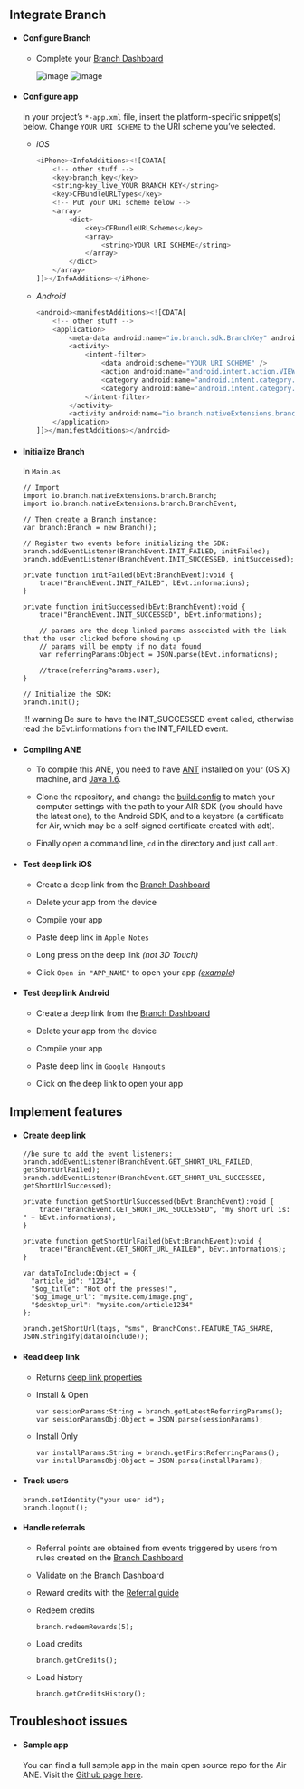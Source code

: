 ## Integrate Branch

- #### Configure Branch

    - Complete your [Branch Dashboard](https://dashboard.branch.io/settings/link)

        ![image](https://i.imgur.com/wazVu3U.png)
        ![image](https://i.imgur.com/9PEylbS.png)

- #### Configure app

    In your project’s `*-app.xml` file, insert the platform-specific snippet(s) below. Change `YOUR URI SCHEME` to the URI scheme you’ve selected.

    - *iOS*

        ```js
        <iPhone><InfoAdditions><![CDATA[
            <!-- other stuff -->
            <key>branch_key</key>
            <string>key_live_YOUR BRANCH KEY</string>
            <key>CFBundleURLTypes</key>
            <!-- Put your URI scheme below -->
            <array>
                <dict>
                    <key>CFBundleURLSchemes</key>
                    <array>
                        <string>YOUR URI SCHEME</string>
                    </array>
                </dict>
            </array>
        ]]></InfoAdditions></iPhone>
        ```

    - *Android*

        ```js
        <android><manifestAdditions><![CDATA[
            <!-- other stuff -->
            <application>
                <meta-data android:name="io.branch.sdk.BranchKey" android:value="key_live_YOUR BRANCH KEY" />
                <activity>
                    <intent-filter>
                        <data android:scheme="YOUR URI SCHEME" />
                        <action android:name="android.intent.action.VIEW" />
                        <category android:name="android.intent.category.DEFAULT" />
                        <category android:name="android.intent.category.BROWSABLE" />
                    </intent-filter>
                </activity>
                <activity android:name="io.branch.nativeExtensions.branch.BranchActivity" android:launchMode="singleTask" android:theme="@android:style/Theme.Translucent.NoTitleBar.Fullscreen" />
            </application>
        ]]></manifestAdditions></android>
        ```

- #### Initialize Branch

    In `Main.as`

    ```as3
    // Import
    import io.branch.nativeExtensions.branch.Branch;
    import io.branch.nativeExtensions.branch.BranchEvent;

    // Then create a Branch instance:
    var branch:Branch = new Branch();

    // Register two events before initializing the SDK:
    branch.addEventListener(BranchEvent.INIT_FAILED, initFailed);
    branch.addEventListener(BranchEvent.INIT_SUCCESSED, initSuccessed);

    private function initFailed(bEvt:BranchEvent):void {
        trace("BranchEvent.INIT_FAILED", bEvt.informations);
    }

    private function initSuccessed(bEvt:BranchEvent):void {
        trace("BranchEvent.INIT_SUCCESSED", bEvt.informations);

        // params are the deep linked params associated with the link that the user clicked before showing up
        // params will be empty if no data found
        var referringParams:Object = JSON.parse(bEvt.informations);

        //trace(referringParams.user);
    }

    // Initialize the SDK:
    branch.init();
    ```

    !!! warning
        Be sure to have the INIT_SUCCESSED event called, otherwise read the bEvt.informations from the INIT_FAILED event.

- #### Compiling ANE

    - To compile this ANE, you need to have [ANT](https://ant.apache.org/) installed on your (OS X) machine, and [Java 1.6](https://support.apple.com/kb/DL1572).

    - Clone the repository, and change the [build.config](https://github.com/BranchMetrics/Branch-AIR-ANE-SDK/blob/master/build/build.config) to match your computer settings with the path to your AIR SDK (you should have the latest one), to the Android SDK, and to a keystore (a certificate for Air, which may be a self-signed certificate created with adt).

    - Finally open a command line, `cd` in the directory and just call `ant`.

- #### Test deep link iOS

    - Create a deep link from the [Branch Dashboard](https://dashboard.branch.io/marketing)

    - Delete your app from the device

    - Compile your app

    - Paste deep link in `Apple Notes`

    - Long press on the deep link *(not 3D Touch)*

    - Click `Open in "APP_NAME"` to open your app *([example](https://i.imgur.com/VJVICXd.png))*

- #### Test deep link Android

    - Create a deep link from the [Branch Dashboard](https://dashboard.branch.io/marketing)

    - Delete your app from the device

    - Compile your app

    - Paste deep link in `Google Hangouts`

    - Click on the deep link to open your app

## Implement features

- #### Create deep link

    ```as3
    //be sure to add the event listeners:
    branch.addEventListener(BranchEvent.GET_SHORT_URL_FAILED, getShortUrlFailed);
    branch.addEventListener(BranchEvent.GET_SHORT_URL_SUCCESSED, getShortUrlSuccessed);

    private function getShortUrlSuccessed(bEvt:BranchEvent):void {
        trace("BranchEvent.GET_SHORT_URL_SUCCESSED", "my short url is: " + bEvt.informations);
    }

    private function getShortUrlFailed(bEvt:BranchEvent):void {
        trace("BranchEvent.GET_SHORT_URL_FAILED", bEvt.informations);
    }

    var dataToInclude:Object = {
      "article_id": "1234",
      "$og_title": "Hot off the presses!",
      "$og_image_url": "mysite.com/image.png",
      "$desktop_url": "mysite.com/article1234"
    };

    branch.getShortUrl(tags, "sms", BranchConst.FEATURE_TAG_SHARE, JSON.stringify(dataToInclude));
    ```

- #### Read deep link

    - Returns [deep link properties](/pages/links/integrate/#read-deep-links)

    - Install & Open

        ```as3
        var sessionParams:String = branch.getLatestReferringParams();
        var sessionParamsObj:Object = JSON.parse(sessionParams);
        ```

    - Install Only
        ```as3
        var installParams:String = branch.getFirstReferringParams();
        var installParamsObj:Object = JSON.parse(installParams);
        ```

- #### Track users

    ```as3
    branch.setIdentity("your user id");
    branch.logout();
    ```

- #### Handle referrals

    - Referral points are obtained from events triggered by users from rules created on the [Branch Dashboard](https://dashboard.branch.io/referrals/rules)

    - Validate on the [Branch Dashboard](https://dashboard.branch.io/referrals/analytics)

    - Reward credits with the [Referral guide](/pages/dashboard/analytics/#referrals)

    - Redeem credits

        ```as3
        branch.redeemRewards(5);
        ```

    - Load credits

        ```as3
        branch.getCredits();
        ```

    - Load history

        ```as3
        branch.getCreditsHistory();
        ```

## Troubleshoot issues

- #### Sample app

    You can find a full sample app in the main open source repo for the Air ANE. Visit the [Github page here](https://github.com/BranchMetrics/air-ane-branch-deep-linking).